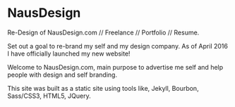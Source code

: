 # NausDesign
Re-Design of NausDesign.com // Freelance // Portfolio // Resume.

Set out a goal to re-brand my self and my design company. 
As of April 2016 I have officially launched my new website!

Welcome to NausDesign.com, main purpose to advertise me self and help people with design and self branding. 

This site was built as a static site using tools like, Jekyll, Bourbon, Sass/CSS3, HTML5, JQuery.


  


